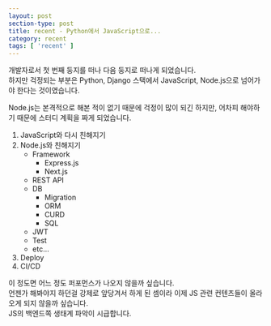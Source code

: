 ```yaml
---
layout: post
section-type: post
title: recent - Python에서 JavaScript으로...
category: recent
tags: [ 'recent' ]
---
```


개발자로서 첫 번째 둥지를 떠나 다음 둥지로 떠나게 되었습니다.  
하지만 걱정되는 부분은 Python, Django 스택에서 JavaScript, Node.js으로 넘어가야 한다는 것이였습니다.  

Node.js는 본격적으로 해본 적이 없기 때문에 걱정이 많이 되긴 하지만, 어차피 해야하기 때문에 스터디 계획을 짜게 되었습니다.

1. JavaScript와 다시 친해지기
2. Node.js와 친해지기
    - Framework
        - Express.js
        - Next.js
    - REST API
    - DB
        - Migration
        - ORM
        - CURD
        - SQL
    - JWT
    - Test
    - etc...
3. Deploy
4. CI/CD

이 정도면 어느 정도 퍼포먼스가 나오지 않을까 싶습니다.  
언젠가 해봐야지 하던걸 강제로 앞당겨서 하게 된 셈이라 이제 JS 관련 컨텐츠들이 올라오게 되지 않을까 싶습니다.  
JS의 백엔드쪽 생태계 파악이 시급합니다.
